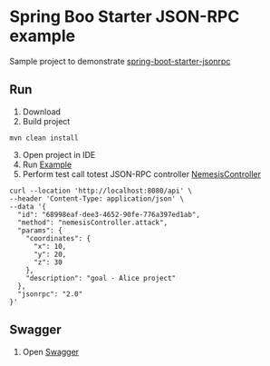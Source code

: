 # Spring Boo Starter JSON-RPC example

Sample project to demonstrate [spring-boot-starter-jsonrpc](https://github.com/kibberpunk/spring-boot-starter-jsonrpc)

## Run

1. Download
2. Build project

```shell
mvn clean install
```

3. Open project in IDE
4. Run [Example](/src/main/java/com/kibberpunk/spring/boot/starter/jsonrpc/example/Example.java)
5. Perform test call totest JSON-RPC
   controller [NemesisController](/src/main/java/com/kibberpunk/spring/boot/starter/jsonrpc/example/controller/NemesisController.java)

```shell
curl --location 'http://localhost:8080/api' \
--header 'Content-Type: application/json' \
--data '{
  "id": "68998eaf-dee3-4652-90fe-776a397ed1ab",
  "method": "nemesisController.attack",
  "params": {
    "coordinates": {
      "x": 10,
      "y": 20,
      "z": 30
    },
    "description": "goal - Alice project" 
  },
  "jsonrpc": "2.0"
}'
```
## Swagger
1. Open [Swagger](http://localhost:8080/swagger-ui/index.html)
